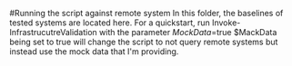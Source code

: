 #Running the script against remote system
In this folder, the baselines of tested systems are located here. 
For a quickstart, run Invoke-InfrastrucutreValidation with the parameter $MockData=$true
$MackData being set to true will change the script to not query remote systems but instead use the mock data that I'm providing.
